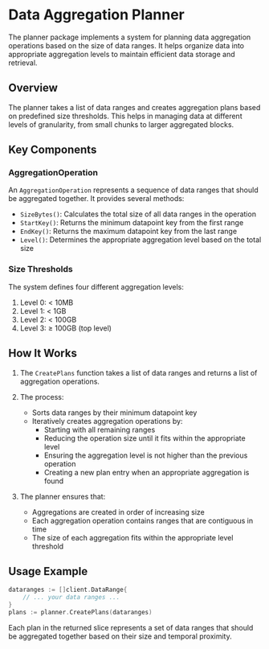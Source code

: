 # Data Aggregation Planner

The planner package implements a system for planning data aggregation operations based on the size of data ranges. It helps organize data into appropriate aggregation levels to maintain efficient data storage and retrieval.

## Overview

The planner takes a list of data ranges and creates aggregation plans based on predefined size thresholds. This helps in managing data at different levels of granularity, from small chunks to larger aggregated blocks.

## Key Components

### AggregationOperation

An `AggregationOperation` represents a sequence of data ranges that should be aggregated together. It provides several methods:

- `SizeBytes()`: Calculates the total size of all data ranges in the operation
- `StartKey()`: Returns the minimum datapoint key from the first range
- `EndKey()`: Returns the maximum datapoint key from the last range
- `Level()`: Determines the appropriate aggregation level based on the total size

### Size Thresholds

The system defines four different aggregation levels:

1. Level 0: < 10MB
2. Level 1: < 1GB
3. Level 2: < 100GB
4. Level 3: ≥ 100GB (top level)

## How It Works

1. The `CreatePlans` function takes a list of data ranges and returns a list of aggregation operations.

2. The process:
   - Sorts data ranges by their minimum datapoint key
   - Iteratively creates aggregation operations by:
     - Starting with all remaining ranges
     - Reducing the operation size until it fits within the appropriate level
     - Ensuring the aggregation level is not higher than the previous operation
     - Creating a new plan entry when an appropriate aggregation is found

3. The planner ensures that:
   - Aggregations are created in order of increasing size
   - Each aggregation operation contains ranges that are contiguous in time
   - The size of each aggregation fits within the appropriate level threshold

## Usage Example

```go
dataranges := []client.DataRange{
    // ... your data ranges ...
}
plans := planner.CreatePlans(dataranges)
```

Each plan in the returned slice represents a set of data ranges that should be aggregated together based on their size and temporal proximity.

